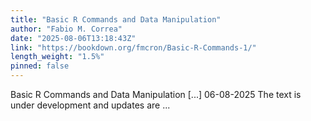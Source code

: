 ```yaml
---
title: "Basic R Commands and Data Manipulation"
author: "Fabio M. Correa"
date: "2025-08-06T13:18:43Z"
link: "https://bookdown.org/fmcron/Basic-R-Commands-1/"
length_weight: "1.5%"
pinned: false
---
```


Basic R Commands and Data Manipulation [...] 06-08-2025 The text is under development and updates are ...
